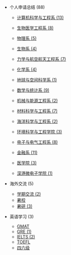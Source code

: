 - 个人申请总结 (88)

  - [计算机科学与工程系 (13)](grad-application/computer-science-and-engineering/README.md)

  - [生物医学工程系 (8)](grad-application/biomedical-engineering/README.md)

  - [物理系 (5)](grad-application/physics/README.md)

  - [生物系 (4)](grad-application/biology/README.md)

  - [力学与航空航天工程系 (7)](grad-application/mechanics-and-aerospace-engineering/README.md)

  - [化学系 (4)](grad-application/chemistry/README.md)

  - [地球与空间科学系 (1)](grad-application/earth-and-space-science/README.md)

  - [数学与统计系 (9)](grad-application/math/README.md)

  - [机械与能源工程系 (2)](grad-application/mechanical-and-energy-engineering/README.md)

  - [材料科学与工程系 (7)](grad-application/materials-science-and-engineering/README.md)

  - [海洋科学与工程系 (2)](grad-application/marine-science-and-engineering/README.md)

  - [环境科学与工程学院 (3)](grad-application/environmental-science-and-engineering/README.md)

  - [电子与电气工程系 (8)](grad-application/electronic-and-electrical-engineering/README.md)

  - [金融系 (11)](grad-application/finance/README.md)

  - [医学院 (3)](grad-application/medicine/README.md)

  - [深港微电子学院 (1)](grad-application/school_of_microelectronics/README.md)

    

- 海外交流 (5)

  - [学期交流 (2)](oversea-program/semester-program/README.md)
  - [暑校 ](oversea-program/summer-school/README.md)
  - [暑研 (3)](oversea-program/summer-research/README.md)

- 英语学习 (3)

  - [GMAT ](英语学习/GMAT/README.md)
  - [GRE (1)](英语学习/GRE/README.md)
  - [IELTS (2)](英语学习/IELTS/README.md)
  - [TOEFL ](英语学习/TOEFL/README.md)
  - [四六级 ](英语学习/四六级/README.md)


